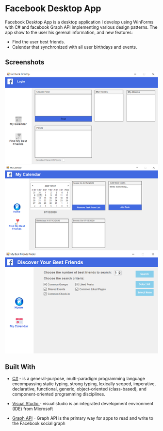 ﻿# Facebook Desktop App

Facebook Desktop App is a desktop application I develop using WinForms with C# and facebook Graph API implementing various design patterns.
The app show to the user his gerenal information, and new features: 
* Find the user best friends.
* Calendar that synchronized with all user birthdays and events.

## Screenshots

![Login Page](Screenshots/login.png)
![Calendar Page](Screenshots/calendar.png)
![Best Friends FinderPage](Screenshots/bestFriendsFinder.png)


## Built With

* [C#](https://docs.microsoft.com/en-us/dotnet/csharp/) -  is a general-purpose, multi-paradigm programming language encompassing static typing, strong typing, lexically scoped, imperative, declarative, functional, generic, object-oriented (class-based), and component-oriented programming disciplines.

* [Visual Studio ](https://visualstudio.microsoft.com/) - visual studio is  an integrated development environment (IDE) from Microsoft

* [Graph API](https://developers.facebook.com/docs/graph-api) - Graph API is the primary way for apps to read and write to the Facebook social graph


```
